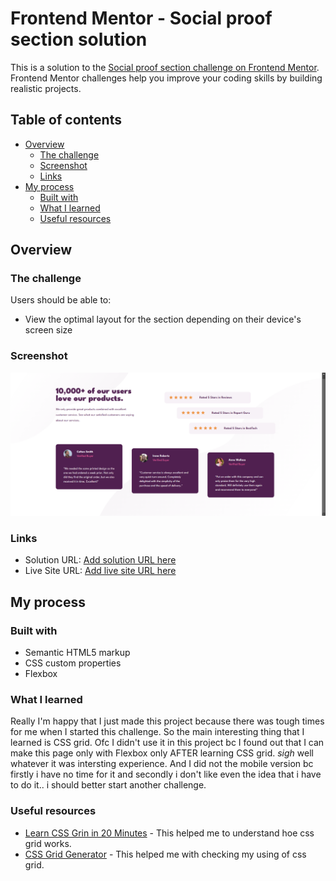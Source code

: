 # Frontend Mentor - Social proof section solution

This is a solution to the [Social proof section challenge on Frontend Mentor](https://www.frontendmentor.io/challenges/social-proof-section-6e0qTv_bA). Frontend Mentor challenges help you improve your coding skills by building realistic projects. 

## Table of contents

- [Overview](#overview)
  - [The challenge](#the-challenge)
  - [Screenshot](#screenshot)
  - [Links](#links)
- [My process](#my-process)
  - [Built with](#built-with)
  - [What I learned](#what-i-learned)
  - [Useful resources](#useful-resources)



## Overview

### The challenge

Users should be able to:

- View the optimal layout for the section depending on their device's screen size

### Screenshot

![desktop version](image.png)

### Links

- Solution URL: [Add solution URL here](https://your-solution-url.com)
- Live Site URL: [Add live site URL here](https://your-live-site-url.com)

## My process

### Built with

- Semantic HTML5 markup
- CSS custom properties
- Flexbox

### What I learned

Really I'm happy that I just made this project because there was tough times for me when I started this challenge. So the main interesting thing that I learned is CSS grid. Ofc I didn't use it in this project bc I found out that I can make this page only with Flexbox only AFTER learning CSS grid. *sigh* well whatever it was intersting experience. And I did not the mobile version bc firstly i have no time for it and secondly i don't like even the idea that i have to do it.. i should better start another challenge. 


### Useful resources

- [Learn CSS Grin in 20 Minutes](https://www.youtube.com/watch?v=0-DY8J_skZ0) - This helped me to understand hoe css grid works.
- [CSS Grid Generator](https://cssgrid-generator.netlify.app/) - This helped me with checking my using of css grid.
